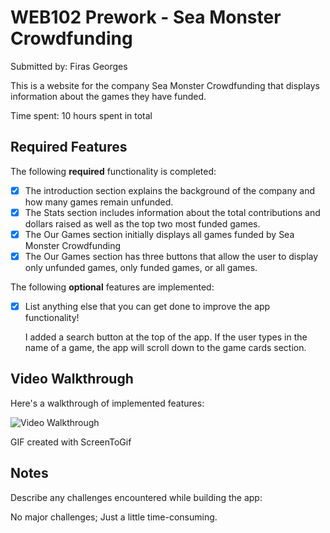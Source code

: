 # WEB102 Prework - Sea Monster Crowdfunding

Submitted by: Firas Georges

This is a website for the company Sea Monster Crowdfunding that displays information about the games they have funded.

Time spent: 10 hours spent in total

## Required Features

The following **required** functionality is completed:

* [x] The introduction section explains the background of the company and how many games remain unfunded.
* [x] The Stats section includes information about the total contributions and dollars raised as well as the top two most funded games.
* [x] The Our Games section initially displays all games funded by Sea Monster Crowdfunding
* [x] The Our Games section has three buttons that allow the user to display only unfunded games, only funded games, or all games.

The following **optional** features are implemented:

* [x] List anything else that you can get done to improve the app functionality!

    I added a search button at the top of the app. If the user types in the name of a game, the app will scroll down to the game cards section.

## Video Walkthrough

Here's a walkthrough of implemented features:

<img src='./assets/Lab0_Walkthrough.gif' title='Video Walkthrough' alt='Video Walkthrough' />

<!-- Replace this with whatever GIF tool you used! -->
GIF created with ScreenToGif

## Notes

Describe any challenges encountered while building the app: 

No major challenges; Just a little time-consuming.
